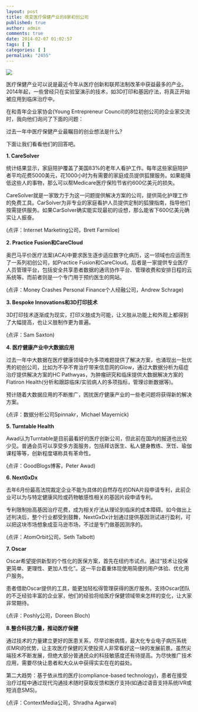 ```yaml
---
layout: post
title: 改变医疗保健产业的8家初创公司
published: true
author: admin
comments: true
date: 2014-02-07 01:02:57
tags: [ ]
categories: [ ]
permalink: "2455"
---
```

![][1]

医疗保健产业可以说是最近今年从医疗创新和联邦法制改革中获益最多的产业。2014年起，一些曾经只在实验室演示的技术，如3D打印和基因疗法，将真正开始被应用到临床治疗中。

在和青年企业家协会(Young Entrepreneur Council)的8位初创公司的企业家交流时，我向他们询问了下面的问题：

过去一年中医疗保健产业最瞩目的创业想法是什么?

下面让我们看看他们的回答吧。

**1. CareSolver**

统计结果显示，家庭陪护覆盖了美国83%的老年人看护工作。每年这些家庭陪护者平均花费5000美元，花1000小时为有需要的家庭成员提供狐狸服务。如果能降低这些人的事物，那么可以帮Medicare医疗保险节省约600亿美元的损失。

CareSolver就是一家致力于为这一问题提供解决方案的公司，提供简化护理工作的免费工具。CarSolver为非专业的家庭看护人员提供定制的狐狸指南，指导他们按需提供服务。如果CarSolver确实能实现最初的设想，那么能省下600亿美元确实让人振奋。

(点评：Internet Marketing公司，Brett Farmiloe)

**2. Practice Fusion和CareCloud**

奥巴马平价医疗法案(ACA)中要求医生逐步适应数字化病历，这一领域也应运而生了一系列初创公司，如Practice Fusion和CareCloud。后者是一家提供专业医疗人员管理平台，包括安全共享患者数据的通讯协作平台、管理收费和安排日程的云系统等。而前者则是一个专门用于预约医生的网站。

(点评：Money Crashes Personal Finance个人经融公司，Andrew Schrage)

**3. Bespoke Innovations和3D打印技术**

3D打印技术逐渐成为现实，打印义肢成为可能，让义肢从功能上和外观上都得到了大幅提高，也让义肢制作更为普遍。

(点评：Sam Saxton)

**4. 医疗健康产业中大数据应用**

过去一年中大数据在医疗健康领域中为多项难题提供了解决方案，也涌现出一批优秀的初创公司，比如为不孕不育治疗带来信息网的Glow，通过大数据分析为癌症治疗提供解决方案的HC Pathwyas，为肿瘤研究和临床提供大数据解决方案的Flatiron Health(分析和跟踪临床/实验病人的多项指标，管理诊断数据等)。

预计随着大数据应用的不断推广，困扰医疗健康产业的一些老问题将获得新的解决方案。

(点评：数据分析公司Spinnakr，Michael Mayernick)

**5. Turntable Health**

Awad认为Turntable是目前最看好的医疗创新公司，但此前在国内的报道也比较少见。普通会员可以享受多方面服务，包括拜访医生、私人健身教练、烹饪、瑜伽课程等等，创新程度堪称具有革命性。

(点评：GoodBlogs博客，Peter Awad)

**6. NextGxDx**

去年6月份最高法院裁定企业不能为具体的自然存在的DNA片段申请专利，此前企业可以为与特定健康风险或药物敏感性相关的基因片段申请专利。

专利限制抬高基因治疗花费，成为相关疗法从理论到临床的成本障碍。如今做出上述判决后，整个行业都受到鼓舞，NextGxDx计划通过提供基因测试进行盈利，可以把这块市场想象成亚马逊市场，不过是专门做基因测序的。

(点评：AtomOrbit公司，Seth Talbott)

**7. Oscar**

Oscar希望提供新型的个性化的医保方案，首先在纽约市试点。通过“技术让投保更简单、更理性、更加人性化”。这一平台着重体现使用简便的用户体验、优化用户服务。

患者借助Oscar提供的工具，能更加轻松得管理获得的医疗服务。支持Oscar团队的不乏经验丰富的企业家，他们的经验将给医疗保健领域带来怎样的变化，让大家非常期待。

(点评：Poshly公司，Doreen Bloch)

**8.整合科技力量，推动医疗保健**

通过技术的力量建立更好的医患关系，尽早诊断病情，最大化专业电子病历系统(EMR)的优势，让主攻医疗保健的天使投资人非常看好这一块的发展前景。虽然尖端技术不断发展，但绝大部分普通民众的科技敏感度还有待提高。为尽快推广技术应用，需要尽快让患者和大众从中获得实实在在的益处。

第二大趋势：基于依从性的医疗(compliance-based technology)，患者在接受治疗过程中通过现代沟通技术随时获取反馈和医疗支持(如通过语音支持系统IVR或短消息SMS)。

(点评：ContextMedia公司，Shradha Agarwal)

 [1]: http://yongz.com/yz/wp-content/uploads/2014/04/264bce8ddea24f76a9c006708e2878a9.png